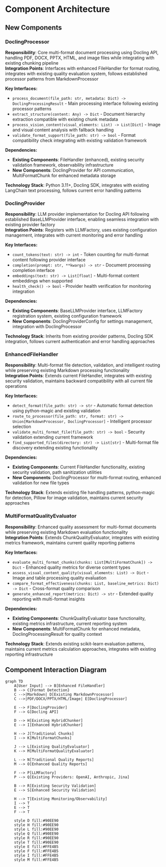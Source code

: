 # Component Architecture

## **New Components**

### **DoclingProcessor**

**Responsibility**: Core multi-format document processing using Docling API, handling PDF, DOCX, PPTX, HTML, and image files while integrating with existing chunking pipeline  
**Integration Points**: Interfaces with enhanced FileHandler for format routing, integrates with existing quality evaluation system, follows established processor patterns from MarkdownProcessor

**Key Interfaces:**
- `process_document(file_path: str, metadata: Dict) -> DoclingProcessingResult` - Main processing interface following existing processor patterns
- `extract_structure(content: Any) -> Dict` - Document hierarchy extraction compatible with existing chunk metadata
- `process_vision_content(visual_elements: List) -> List[Dict]` - Image and visual content analysis with fallback handling
- `validate_format_support(file_path: str) -> bool` - Format compatibility check integrating with existing validation framework

**Dependencies:**
- **Existing Components**: FileHandler (enhanced), existing security validation framework, observability infrastructure
- **New Components**: DoclingProvider for API communication, MultiFormatChunk for enhanced metadata storage

**Technology Stack**: Python 3.11+, Docling SDK, integrates with existing LangChain text processing, follows current error handling patterns

### **DoclingProvider**

**Responsibility**: LLM provider implementation for Docling API following established BaseLLMProvider interface, enabling seamless integration with existing provider factory  
**Integration Points**: Registers with LLMFactory, uses existing configuration management, integrates with current monitoring and error handling

**Key Interfaces:**
- `count_tokens(text: str) -> int` - Token counting for multi-format content following provider interface
- `completion(prompt: str, **kwargs) -> str` - Document processing completion interface
- `embeddings(text: str) -> List[float]` - Multi-format content embeddings when supported
- `health_check() -> bool` - Provider health verification for monitoring integration

**Dependencies:**
- **Existing Components**: BaseLLMProvider interface, LLMFactory registration system, existing configuration framework
- **New Components**: DoclingProviderConfig for settings management, integration with DoclingProcessor

**Technology Stack**: Inherits from existing provider patterns, Docling SDK integration, follows current authentication and error handling approaches

### **EnhancedFileHandler**

**Responsibility**: Multi-format file detection, validation, and intelligent routing while preserving existing Markdown processing functionality  
**Integration Points**: Extends current FileHandler, integrates with existing security validation, maintains backward compatibility with all current file operations

**Key Interfaces:**
- `detect_format(file_path: str) -> str` - Automatic format detection using python-magic and existing validation
- `route_to_processor(file_path: str, format: str) -> Union[MarkdownProcessor, DoclingProcessor]` - Intelligent processor selection
- `validate_multi_format_file(file_path: str) -> bool` - Security validation extending current framework
- `find_supported_files(directory: str) -> List[str]` - Multi-format file discovery extending existing functionality

**Dependencies:**
- **Existing Components**: Current FileHandler functionality, existing security validation, path sanitization utilities
- **New Components**: DoclingProcessor for multi-format routing, enhanced validation for new file types

**Technology Stack**: Extends existing file handling patterns, python-magic for detection, Pillow for image validation, maintains current security approaches

### **MultiFormatQualityEvaluator**

**Responsibility**: Enhanced quality assessment for multi-format documents while preserving existing Markdown evaluation functionality  
**Integration Points**: Extends ChunkQualityEvaluator, integrates with existing metrics framework, maintains current quality reporting patterns

**Key Interfaces:**
- `evaluate_multi_format_chunks(chunks: List[MultiFormatChunk]) -> Dict` - Enhanced quality metrics for diverse content types
- `assess_visual_content_quality(visual_elements: List) -> Dict` - Image and table processing quality evaluation
- `compare_format_effectiveness(chunks: List, baseline_metrics: Dict) -> Dict` - Cross-format quality comparison
- `generate_enhanced_report(metrics: Dict) -> str` - Extended quality reporting with multi-format insights

**Dependencies:**
- **Existing Components**: ChunkQualityEvaluator base functionality, existing metrics infrastructure, current reporting system
- **New Components**: MultiFormatChunk for enhanced metadata, DoclingProcessingResult for quality context

**Technology Stack**: Extends existing scikit-learn evaluation patterns, maintains current metrics calculation approaches, integrates with existing reporting infrastructure

## **Component Interaction Diagram**

```mermaid
graph TD
    A[User Input] --> B[Enhanced FileHandler]
    B --> C{Format Detection}
    C -->|Markdown| D[Existing MarkdownProcessor]
    C -->|PDF/DOCX/PPTX/HTML/Image| E[DoclingProcessor]
    
    E --> F[DoclingProvider]
    F --> G[Docling API]
    
    D --> H[Existing HybridChunker]
    E --> I[Enhanced HybridChunker]
    
    H --> J[Traditional Chunks]
    I --> K[MultiFormatChunks]
    
    J --> L[Existing QualityEvaluator]
    K --> M[MultiFormatQualityEvaluator]
    
    L --> N[Traditional Quality Reports]
    M --> O[Enhanced Quality Reports]
    
    F --> P[LLMFactory]
    P --> Q[Existing Providers: OpenAI, Anthropic, Jina]
    
    B --> R[Existing Security Validation]
    E --> S[Enhanced Security Validation]
    
    H --> T[Existing Monitoring/Observability]
    I --> T
    E --> T
    F --> T
    
    style D fill:#90EE90
    style H fill:#90EE90
    style L fill:#90EE90
    style Q fill:#90EE90
    style R fill:#90EE90
    style T fill:#90EE90
    style E fill:#FFE4B5
    style F fill:#FFE4B5
    style I fill:#FFE4B5
    style M fill:#FFE4B5
```
